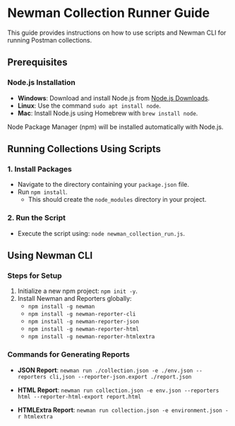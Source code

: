 # Newman Collection Runner Guide

This guide provides instructions on how to use scripts and Newman CLI for running Postman collections.

## Prerequisites

### Node.js Installation

- **Windows**: Download and install Node.js from [Node.js Downloads](https://nodejs.org/en/download).
- **Linux**: Use the command `sudo apt install node`.
- **Mac**: Install Node.js using Homebrew with `brew install node`.

Node Package Manager (npm) will be installed automatically with Node.js.

## Running Collections Using Scripts

### 1. Install Packages

- Navigate to the directory containing your `package.json` file.
- Run `npm install`.
  - This should create the `node_modules` directory in your project.

### 2. Run the Script

- Execute the script using: `node newman_collection_run.js`.

## Using Newman CLI

### Steps for Setup

1. Initialize a new npm project: `npm init -y`.
2. Install Newman and Reporters globally:
   - `npm install -g newman`
   - `npm install -g newman-reporter-cli`
   - `npm install -g newman-reporter-json`
   - `npm install -g newman-reporter-html`
   - `npm install -g newman-reporter-htmlextra`

### Commands for Generating Reports

- **JSON Report**:
  `newman run ./collection.json -e ./env.json --reporters cli,json --reporter-json.export ./report.json`

- **HTML Report**:
  `newman run collection.json -e env.json --reporters html --reporter-html-export report.html`

- **HTMLExtra Report**:
  `newman run collection.json -e environment.json -r htmlextra`
